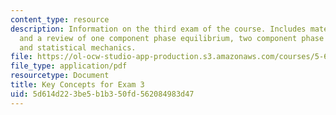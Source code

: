 ```yaml
---
content_type: resource
description: Information on the third exam of the course. Includes materials covered
  and a review of one component phase equilibrium, two component phase equilibrium,
  and statistical mechanics.
file: https://ol-ocw-studio-app-production.s3.amazonaws.com/courses/5-60-thermodynamics-kinetics-spring-2008/5d614d223be5b1b350fd562084983d47_exam3_review.pdf
file_type: application/pdf
resourcetype: Document
title: Key Concepts for Exam 3
uid: 5d614d22-3be5-b1b3-50fd-562084983d47
---
```

